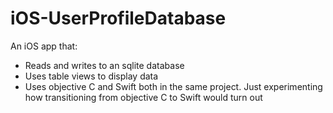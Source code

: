 # iOS-UserProfileDatabase
An iOS app that:
- Reads and writes to an sqlite database
- Uses table views to display data
- Uses objective C and Swift both in the same project. Just experimenting how transitioning from objective C to Swift would turn out
